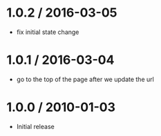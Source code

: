 
1.0.2 / 2016-03-05
==================

  * fix initial state change

1.0.1 / 2016-03-04
==================

  * go to the top of the page after we update the url

1.0.0 / 2010-01-03
==================

  * Initial release
